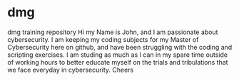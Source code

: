 # dmg
dmg training repository
Hi my Name is John, and I am passionate about cybersecurity. 
I am keeping my coding subjects for my Master of Cybersecurity here on github, and have been struggling with the coding and scripting exercises.
I am studing as much as I can in my spare time outside of working hours to better educate myself on the trials and tribulations that we face everyday in cybersecurity.
Cheers
